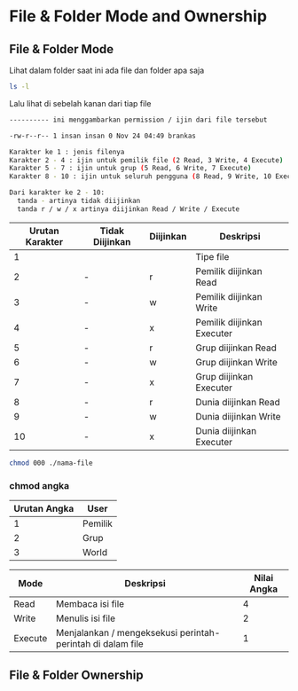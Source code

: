 # File & Folder Mode and Ownership

## File & Folder Mode

Lihat dalam folder saat ini ada file dan folder apa saja
```sh
ls -l
```

Lalu lihat di sebelah kanan dari tiap file
```sh
---------- ini menggambarkan permission / ijin dari file tersebut

-rw-r--r-- 1 insan insan 0 Nov 24 04:49 brankas

Karakter ke 1 : jenis filenya
Karakter 2 - 4 : ijin untuk pemilik file (2 Read, 3 Write, 4 Execute)
Karakter 5 - 7 : ijin untuk grup (5 Read, 6 Write, 7 Execute)
Karakter 8 - 10 : ijin untuk seluruh pengguna (8 Read, 9 Write, 10 Execute)

Dari karakter ke 2 - 10:
  tanda - artinya tidak diijinkan
  tanda r / w / x artinya diijinkan Read / Write / Execute
```

Urutan Karakter | Tidak Diijinkan | Diijinkan | Deskripsi
--- | --- | --- | ---
1 | | | Tipe file
2 | - | r | Pemilik diijinkan Read
3 | - | w | Pemilik diijinkan Write
4 | - | x | Pemilik diijinkan Executer
5 | - | r | Grup diijinkan Read
6 | - | w | Grup diijinkan Write
7 | - | x | Grup diijinkan Executer
8 | - | r | Dunia diijinkan Read
9 | - | w | Dunia diijinkan Write
10 | - | x | Dunia diijinkan Executer


```sh
chmod 000 ./nama-file
```

### chmod angka
Urutan Angka | User
--- | --- 
1 | Pemilik
2 | Grup
3 | World

Mode | Deskripsi | Nilai Angka
--- | --- | ---
Read | Membaca isi file | 4
Write | Menulis isi file | 2
Execute | Menjalankan / mengeksekusi perintah-perintah di dalam file | 1


## File & Folder Ownership
